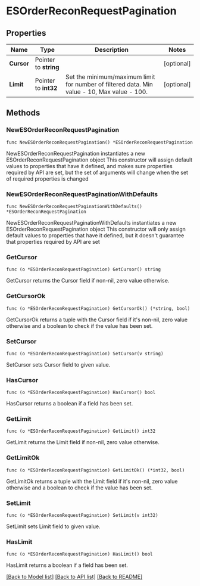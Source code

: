 # ESOrderReconRequestPagination

## Properties

Name | Type | Description | Notes
------------ | ------------- | ------------- | -------------
**Cursor** | Pointer to **string** |  | [optional] 
**Limit** | Pointer to **int32** | Set the minimum/maximum limit for number of filtered data. Min value - 10, Max value - 100. | [optional] 

## Methods

### NewESOrderReconRequestPagination

`func NewESOrderReconRequestPagination() *ESOrderReconRequestPagination`

NewESOrderReconRequestPagination instantiates a new ESOrderReconRequestPagination object
This constructor will assign default values to properties that have it defined,
and makes sure properties required by API are set, but the set of arguments
will change when the set of required properties is changed

### NewESOrderReconRequestPaginationWithDefaults

`func NewESOrderReconRequestPaginationWithDefaults() *ESOrderReconRequestPagination`

NewESOrderReconRequestPaginationWithDefaults instantiates a new ESOrderReconRequestPagination object
This constructor will only assign default values to properties that have it defined,
but it doesn't guarantee that properties required by API are set

### GetCursor

`func (o *ESOrderReconRequestPagination) GetCursor() string`

GetCursor returns the Cursor field if non-nil, zero value otherwise.

### GetCursorOk

`func (o *ESOrderReconRequestPagination) GetCursorOk() (*string, bool)`

GetCursorOk returns a tuple with the Cursor field if it's non-nil, zero value otherwise
and a boolean to check if the value has been set.

### SetCursor

`func (o *ESOrderReconRequestPagination) SetCursor(v string)`

SetCursor sets Cursor field to given value.

### HasCursor

`func (o *ESOrderReconRequestPagination) HasCursor() bool`

HasCursor returns a boolean if a field has been set.

### GetLimit

`func (o *ESOrderReconRequestPagination) GetLimit() int32`

GetLimit returns the Limit field if non-nil, zero value otherwise.

### GetLimitOk

`func (o *ESOrderReconRequestPagination) GetLimitOk() (*int32, bool)`

GetLimitOk returns a tuple with the Limit field if it's non-nil, zero value otherwise
and a boolean to check if the value has been set.

### SetLimit

`func (o *ESOrderReconRequestPagination) SetLimit(v int32)`

SetLimit sets Limit field to given value.

### HasLimit

`func (o *ESOrderReconRequestPagination) HasLimit() bool`

HasLimit returns a boolean if a field has been set.


[[Back to Model list]](../README.md#documentation-for-models) [[Back to API list]](../README.md#documentation-for-api-endpoints) [[Back to README]](../README.md)


